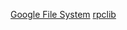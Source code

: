 [Google File System](https://static.googleusercontent.com/media/research.google.com/pt-PT//archive/gfs-sosp2003.pdf "Google File System Paper")
[rpclib](https://github.com/rpclib/rpclib "rpclib Github page")
